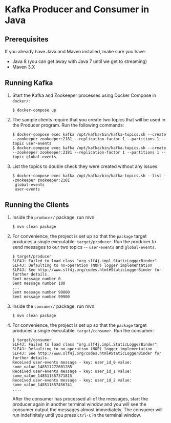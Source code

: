 # Kafka Producer and Consumer in Java

## Prerequisites

If you already have Java and Maven installed, make sure you have:

* Java 8 (you can get away with Java 7 until we get to streaming)
* Maven 3.X

## Running Kafka

1. Start the Kafka and Zookeeper processes using Docker Compose in `docker/`:
   ```
   $ docker-compose up
   ```

2. The sample clients require that you create two topics that will be used in the Producer program. Run the following commands:
   ```
   $ docker-compose exec kafka /opt/kafka/bin/kafka-topics.sh --create --zookeeper zookeeper:2181 --replication-factor 1 --partitions 1 --topic user-events
   $ docker-compose exec kafka /opt/kafka/bin/kafka-topics.sh --create --zookeeper zookeeper:2181 --replication-factor 1 --partitions 1 --topic global-events
   ```

3. List the topics to double check they were created without any issues.
   ```
   $ docker-compose exec kafka /opt/kafka/bin/kafka-topics.sh --list --zookeeper zookeeper:2181
    global-events
    user-events
   ```

## Running the Clients

1. Inside the `producer/` package, run mvn:
   ```
   $ mvn clean package
   ```

2. For convenience, the project is set up so that the `package` target produces a single executable: `target/producer`. Run the producer to send messages to our two topics -- `user-events` and `global-events`.
   ```
   $ target/producer
   SLF4J: Failed to load class "org.slf4j.impl.StaticLoggerBinder".
   SLF4J: Defaulting to no-operation (NOP) logger implementation
   SLF4J: See http://www.slf4j.org/codes.html#StaticLoggerBinder for further details.
   Sent message number 0
   Sent message number 100
   ...
   Sent message number 99800
   Sent message number 99900
   ```

3. Inside the `consumer/` package, run mvn:
   ```
   $ mvn clean package
   ```

4. For convenience, the project is set up so that the `package` target produces a single executable: `target/consumer`. Run the consumer:
   ```
   $ target/consumer
   SLF4J: Failed to load class "org.slf4j.impl.StaticLoggerBinder".
   SLF4J: Defaulting to no-operation (NOP) logger implementation
   SLF4J: See http://www.slf4j.org/codes.html#StaticLoggerBinder for further details.
   Received user-events message - key: user_id_0 value: some_value_148511272601285
   Received user-events message - key: user_id_1 value: some_value_148511557371815
   Received user-events message - key: user_id_2 value: some_value_148511557456741
   ....
   ```

    After the consumer has processed all of the messages, start the producer again in another terminal window and you will see the consumer output the messages almost immediately. The consumer will run indefinitely until you press `Ctrl-C` in the terminal window.
